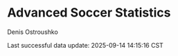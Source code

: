 # Advanced Soccer Statistics
Denis Ostroushko

<!-- gfm -->

Last successful data update: 2025-09-14 14:15:16 CST
